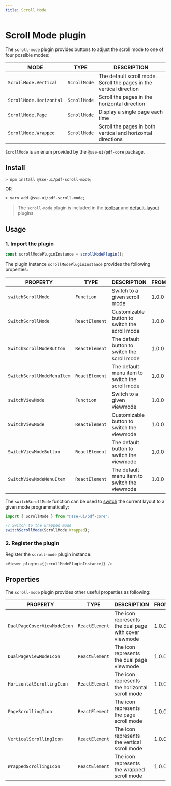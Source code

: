 ```yaml
---
title: Scroll Mode
---
```


# Scroll Mode plugin

The `scroll-mode` plugin provides buttons to adjust the scroll mode to one of four possible modes:

| MODE                    | TYPE         | DESCRIPTION                                                         |
| ----------------------- | ------------ | ------------------------------------------------------------------- |
| `ScrollMode.Vertical`   | `ScrollMode` | The default scroll mode. Scroll the pages in the vertical direction |
| `ScrollMode.Horizontal` | `ScrollMode` | Scroll the pages in the horizontal direction                        |
| `ScrollMode.Page`       | `ScrollMode` | Display a single page each time                                     |
| `ScrollMode.Wrapped`    | `ScrollMode` | Scroll the pages in both vertical and horizontal directions         |

`ScrollMode` is an enum provided by the `@sse-ui/pdf-core` package.

## Install

```
> npm install @sse-ui/pdf-scroll-mode;
```

OR

```
> yarn add @sse-ui/pdf-scroll-mode;
```

> The `scroll-mode` plugin is included in the [toolbar](/docs/sse-pdf-viewer/plugins/Toolbar) and [default-layout](/docs/sse-pdf-viewer/plugins/Default-layout) plugins

## Usage

### 1. Import the plugin

```javascript
const scrollModePluginInstance = scrollModePlugin();
```

The plugin instance `scrollModePluginInstance` provides the following properties:

| PROPERTY                   | TYPE           | DESCRIPTION                                     | FROM  |
| -------------------------- | -------------- | ----------------------------------------------- | ----- |
| `switchScrollMode`         | `Function`     | Switch to a given scroll mode                   | 1.0.0 |
| `SwitchScrollMode`         | `ReactElement` | Customizable button to switch the scroll mode   | 1.0.0 |
| `SwitchScrollModeButton`   | `ReactElement` | The default button to switch the scroll mode    | 1.0.0 |
| `SwitchScrollModeMenuItem` | `ReactElement` | The default menu item to switch the scroll mode | 1.0.0 |
| `switchViewMode`           | `Function`     | Switch to a given viewmode                      | 1.0.0 |
| `SwitchViewMode`           | `ReactElement` | Customizable button to switch the viewmode      | 1.0.0 |
| `SwitchViewModeButton`     | `ReactElement` | The default button to switch the viewmode       | 1.0.0 |
| `SwitchViewModeMenuItem`   | `ReactElement` | The default menu item to switch the viewmode    | 1.0.0 |

The `switchScrollMode` function can be used to [switch](https://react-pdf-viewer.dev/examples/switch-to-a-scroll-mode/) the current layout to a given mode programmatically:

```javascript
import { ScrollMode } from "@sse-ui/pdf-core";

// Switch to the wrapped mode
switchScrollMode(ScrollMode.Wrapped);
```

### 2. Register the plugin

Register the `scroll-mode` plugin instance:

```javascript
<Viewer plugins={[scrollModePluginInstance]} />
```

## Properties

The `scroll-mode` plugin provides other useful properties as following:

| PROPERTY                    | TYPE           | DESCRIPTION                                           | FROM  |
| --------------------------- | -------------- | ----------------------------------------------------- | ----- |
| `DualPageCoverViewModeIcon` | `ReactElement` | The icon represents the dual page with cover viewmode | 1.0.0 |
| `DualPageViewModeIcon`      | `ReactElement` | The icon represents the dual page viewmode            | 1.0.0 |
| `HorizontalScrollingIcon`   | `ReactElement` | The icon represents the horizontal scroll mode        | 1.0.0 |
| `PageScrollingIcon`         | `ReactElement` | The icon represents the page scroll mode              | 1.0.0 |
| `VerticalScrollingIcon`     | `ReactElement` | The icon represents the vertical scroll mode          | 1.0.0 |
| `WrappedScrollingIcon`      | `ReactElement` | The icon represents the wrapped scroll mode           | 1.0.0 |
